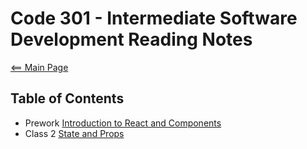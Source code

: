 # Code 301 - Intermediate Software Development Reading Notes

[<== Main Page](../README.md)

## Table of Contents

- Prework [Introduction to React and Components](prework.md)
- Class 2 [State and Props](class-02.md)
